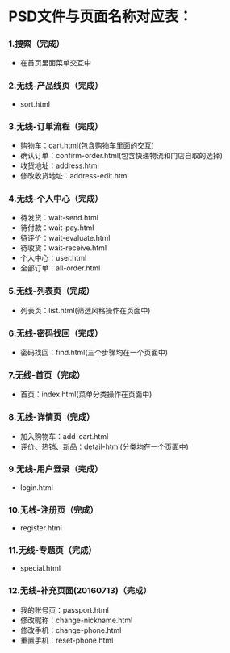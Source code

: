 # PSD文件与页面名称对应表：
### 1.搜索（完成）
* 在首页里面菜单交互中

### 2.无线-产品线页（完成）
* sort.html

### 3.无线-订单流程（完成）
* 购物车：cart.html(包含购物车里面的交互)
* 确认订单：confirm-order.html(包含快递物流和门店自取的选择)
* 收货地址：address.html
* 修改收货地址：address-edit.html

### 4.无线-个人中心（完成）
* 待发货：wait-send.html
* 待付款：wait-pay.html
* 待评价：wait-evaluate.html
* 待收货：wait-receive.html
* 个人中心：user.html
* 全部订单：all-order.html

### 5.无线-列表页（完成）
* 列表页：list.html(筛选风格操作在页面中)

### 6.无线-密码找回（完成）
* 密码找回：find.html(三个步骤均在一个页面中)

### 7.无线-首页（完成）
* 首页：index.html(菜单分类操作在页面中)

### 8.无线-详情页（完成）
* 加入购物车：add-cart.html
* 评价、热销、新品：detail-html(分类均在一个页面中)

### 9.无线-用户登录（完成）
* login.html

### 10.无线-注册页（完成）
* register.html

### 11.无线-专题页（完成）
* special.html

### 12.无线-补充页面(20160713)（完成）
* 我的账号页：passport.html
* 修改昵称：change-nickname.html
* 修改手机：change-phone.html
* 重置手机：reset-phone.html
